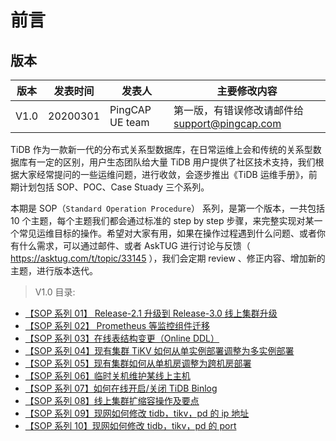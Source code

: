 

# 前言

## 版本

版本 | 发表时间 | 发表人 | 主要修改内容
---- | ---- | ---- |----
V1.0 | 20200301 | PingCAP  UE team | 第一版，有错误修改请邮件给 support@pingcap.com

TiDB 作为一款新一代的分布式关系型数据库，在日常运维上会和传统的关系型数据库有一定的区别，用户生态团队给大量 TiDB 用户提供了社区技术支持，我们根据大家经常提问的一些运维问题，进行收敛，会逐步推出《TiDB 运维手册》，前期计划包括 SOP、POC、Case Stuady 三个系列。

本期是 SOP（`Standard Operation Procedure`） 系列，是第一个版本，一共包括 10 个主题，每个主题我们都会通过标准的 step by step 步骤，来完整实现对某一个常见运维目标的操作。希望对大家有用，如果在操作过程遇到什么问题、或者你有什么需求，可以通过邮件、或者 AskTUG 进行讨论与反馈（ https://asktug.com/t/topic/33145 ），我们会定期 review 、修正内容、增加新的主题，进行版本迭代。

> V1.0 目录:

  * [【SOP 系列 01】 Release-2.1 升级到 Release-3.0 线上集群升级](upgradeto3.0.md)
  * [【SOP 系列 02】 Prometheus 等监控组件迁移](Prometheuemigrate.md)
  * [【SOP 系列 03】在线表结构变更（Online DDL）](onlineddl.md)
  * [【SOP 系列 04】现有集群 TiKV 如何从单实例部署调整为多实例部署](multi-tikv.md)
  * [【SOP 系列 05】现有集群如何从单机房调整为跨机房部署](multi-idc.md)
  * [【SOP 系列 06】临时关机维护某线上主机](maintenance.md)
  * [【SOP 系列 07】如何在线开启/关闭 TiDB Binlog](switch-binlog.md)
  * [【SOP 系列 08】线上集群扩缩容操作及要点](scale.md)
  * [【SOP 系列 09】现网如何修改 tidb，tikv，pd 的 ip 地址](modify-ip.md)
  * [【SOP 系列 10】现网如何修改 tidb，tikv，pd 的 port](modify-port.md)

 
 
 
 
 
 
 
 
 
 
